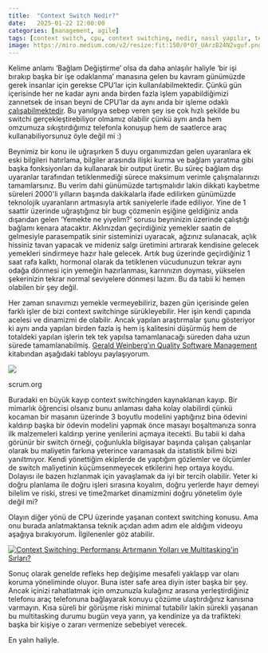 ```yaml
---
title:  "Context Switch Nedir?"
date:   2025-01-22 12:00:00
categories: [management, agile]
tags: [context switch, cpu, context switching, nedir, nasıl yapılır, technical, debt, technicaldebt, mehmetcemyucel, türkçe, mehmet cem yücel]
image: https://miro.medium.com/v2/resize:fit:150/0*OY_UArzB24N2vguf.png
---
```


Kelime anlamı ‘Bağlam Değiştirme’ olsa da daha anlaşılır haliyle ‘bir işi bırakıp başka bir işe odaklanma’ manasına gelen bu kavram günümüzde gerek insanlar için gerekse CPU’lar için kullanılabilmektedir. Çünkü gün içerisinde her ne kadar aynı anda birden fazla işlem yapabildiğimizi zannetsek de insan beyni de CPU’lar da aynı anda bir işleme odaklı  [çalışabilmektedir](https://www.thoughtco.com/can-people-really-multitask-1206398). Bu yanılgıya sebep veren şey ise çok hızlı şekilde bu switchi gerçekleştirebiliyor olmamız olabilir çünkü aynı anda hem omzumuza sıkıştırdığımız telefonla konuşup hem de saatlerce araç kullanabiliyorsunuz öyle değil mi :)

Beynimiz bir konu ile uğraşırken 5 duyu organımızdan gelen uyaranlara ek eski bilgileri hatırlama, bilgiler arasında ilişki kurma ve bağlam yaratma gibi başka fonksiyonları da kullanarak bir output üretir. Bu süreç bağlam dışı uyaranlar tarafından tetiklenmediği sürece maksimum verimle çalışmalarınızı tamamlarsınız. Bu verim dahi günümüzde tartışmalıdır lakin dikkati kaybetme süreleri 2000'li yılların başında dakikalarla ifade edilirken günümüzde teknolojik uyaranların artmasıyla artık saniyelerle ifade ediliyor. Yine de 1 saattir üzerinde uğraştığınız bir bugı çözmenin eşiğine geldiğiniz anda dışarıdan gelen ‘Yemekte ne yiyelim?’ sorusu beyninizin üzerinde çalıştığı bağlamı kenara atacaktır. Aklınızdan geçirdiğiniz yemekler saatin de gelmesiyle parasempatik sinir sisteminizi uyaracak, ağzınız sulanacak, açlık hissiniz tavan yapacak ve mideniz salgı üretimini artırarak kendisine gelecek yemekleri sindirmeye hazır hale gelecek. Artık bug üzerinde geçirdiğiniz 1 saat rafa kalktı, hormonal olarak da tetiklenen vücudunuzun tekrar aynı odağa dönmesi için yemeğin hazırlanması, karnınızın doyması, yükselen şekerinizin tekrar normal seviyelere dönmesi lazım. Bu da tabii ki hemen olabilen bir şey değil.

Her zaman sınavımızı yemekle vermeyebiliriz, bazen gün içerisinde gelen farklı işler de bizi context switchinge sürükleyebilir. Her işin kendi çapında acelesi ve dinamizmi de olabilir. Ancak yapılan araştırmalar şunu gösteriyor ki aynı anda yapılan birden fazla iş hem iş kalitesini düşürmüş hem de totaldeki yapılan işlerin tek tek yapılsa tamamlanacağı süreden daha uzun sürede tamamlanabilmiş.  [Gerald Weinberg’ın Quality Software Management](https://www.amazon.com/Quality-Software-Management-Vol-Congruent/dp/0932633285)  kitabından aşağıdaki tabloyu paylaşıyorum.

![](https://miro.medium.com/v2/resize:fit:1216/0*OY_UArzB24N2vguf.png)

scrum.org

Buradaki en büyük kayıp context switchingden kaynaklanan kayıp. Bir mimarlık öğrencisi olsanız bunu anlaması daha kolay olabilirdi çünkü kocaman bir masanın üzerinde 3 boyutlu modelini yaptığınız bina ödevini kaldırıp başka bir ödevin modelini yapmak önce masayı boşaltmanıza sonra ilk malzemeleri kaldırıp yerine yenilerini açmaya itecekti. Bu tabii ki daha görünür bir switch örneği, çoğunlukla bilgisayar başında çalışan çalışanlar olarak bu maliyetin farkına yeterince varamasak da istatistik bilimi bizi yanıltmıyor. Kendi yönettiğim ekiplerde de yaptığım gözlemler ve ölçümler de switch maliyetinin küçümsenmeyecek etkilerini hep ortaya koydu. Dolayısı ile bazen hızlanmak için yavaşlamak da iyi bir tercih olabilir. Yeter ki doğru planlama ile doğru işleri sırasına koyalım, doğru yerlerde hayır demeyi bilelim ve riski, stresi ve time2market dinamizmini doğru yönetelim öyle değil mi?

Olayın diğer yönü de CPU üzerinde yaşanan context switching konusu. Ama onu burada anlatmaktansa teknik açıdan adım adım ele aldığım videoyu aşağıya bırakıyorum. İlgilenenler göz atabilir.

[![Context Switching: Performansı Artırmanın Yolları ve Multitasking'in Sırları?](https://img.youtube.com/vi/yLh9hAuBPr8/0.jpg)](https://www.youtube.com/watch?v=yLh9hAuBPr8)

Sonuç olarak genelde refleks hep değişime mesafeli yaklaşıp var olanı koruma yöneliminde oluyor. Buna ister safe area diyin ister başka bir şey. Ancak içinizi rahatlatmak için omzunuzla kulağınız arasına yerleştirdiğiniz telefonu araç telefonuna bağlayarak konuyu çözüme ulaştırdığınız kanısına varmayın. Kısa süreli bir görüşme riski minimal tutabilir lakin sürekli yaşanan bu multitasking durumu bugün veya yarın, ya kendinize ya da trafikteki başka bir kişiye o zararı vermenize sebebiyet verecek.

En yalın haliyle.
